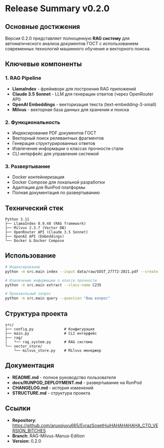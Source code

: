 # Release Summary v0.2.0

## Основные достижения

Версия 0.2.0 представляет полноценную **RAG систему** для автоматического анализа документов ГОСТ с использованием современных технологий машинного обучения и векторного поиска.

## Ключевые компоненты

### 1. RAG Pipeline
- **LlamaIndex** - фреймворк для построения RAG приложений
- **Claude 3.5 Sonnet** - LLM для генерации ответов (через OpenRouter API)
- **OpenAI Embeddings** - векторизация текста (text-embedding-3-small)
- **Milvus** - векторная база данных для хранения и поиска

### 2. Функциональность
- Индексирование PDF документов ГОСТ
- Векторный поиск релевантных фрагментов
- Генерация структурированных ответов
- Извлечение информации о классах прочности стали
- CLI интерфейс для управления системой

### 3. Развертывание
- Docker контейнеризация
- Docker Compose для локальной разработки
- Адаптация для RunPod платформы
- Полная документация по развертыванию

## Технический стек

```
Python 3.11
├── LlamaIndex 0.9.48 (RAG framework)
├── Milvus 2.3.7 (Vector DB)
├── OpenRouter API (Claude 3.5 Sonnet)
├── OpenAI API (Embeddings)
└── Docker & Docker Compose
```

## Использование

```bash
# Индексирование
python -m src.main index --input data/raw/GOST_27772-2021.pdf --create-new

# Извлечение информации о классе прочности
python -m src.main extract --class-name C235

# Произвольный запрос
python -m src.main query --question "Ваш вопрос"
```

## Структура проекта

```
src/
├── config.py              # Конфигурация
├── main.py                # CLI интерфейс
├── rag/
│   └── rag_system.py      # RAG система
└── vector_store/
    └── milvus_store.py    # Milvus менеджер
```

## Документация

- **README.md** - полное руководство пользователя
- **docs/RUNPOD_DEPLOYMENT.md** - развертывание на RunPod
- **CHANGELOG.md** - история изменений
- **STRUCTURE.md** - структура проекта

## Ссылки

- **Repository**: https://github.com/aruxojuyu665/EvrazSosetHuiHAHAHAHAHA_CTO_VERSION_BITCHES
- **Branch**: RAG-Milvus-Manus-Edition
- **Version**: 0.2.0
